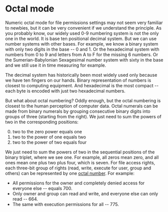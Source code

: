 # Octal mode

Numeric octal mode for file permissions settings may not seem very familiar to newbies, but it can be very convenient if we understand the principle. As you probably know, our widely used 0-9 numbering system is not the only one in the world. It is base ten positional decimal system. But we can use number systems with other bases. For example, we know a binary system with only two digits in the base -- 0 and 1. Or the hexadecimal system with numbers from 0 to 9 and letters from A to F for the missing 6 numbers. Or the Sumerian-Babylonian Sexagesimal number system with sixty in the base and we still use it in time measuring for example.

The decimal system has historically been most widely used only because we have ten fingers on our hands. Binary representation of numbers is closest to computing equipment. And hexadecimal is the most compact -- each byte is encoded with just two hexadecimal numbers.

But what about octal numbering? Oddly enough, but the octal numbering is closest to the human perception of computer data. Octal numerals can be made from binary numerals by grouping consecutive binary digits into groups of three (starting from the right). We just need to sum the powers of two in the corresponding positions:

0) two to the zero power equals one
1) two to the power of one equals two
2) two to the power of two equals four

We just need to sum the powers of two in the sequential positions of the binary triplet, where we see one. For example, all zeros mean zero, and all ones mean one plus two plus four, which is seven. For file access rights, each three-bit group of rights (read, write, execute for user, group and others) can be represented by one [octal number](https://en.wikipedia.org/wiki/Chmod#Octal_modes). For example:
* All permissions for the owner and completely denied access for everyone else -- equals 700.
* Only owner and group can read and write, and everyone else can only read -- 664.
* The same with execution permissions for all -- 775.
